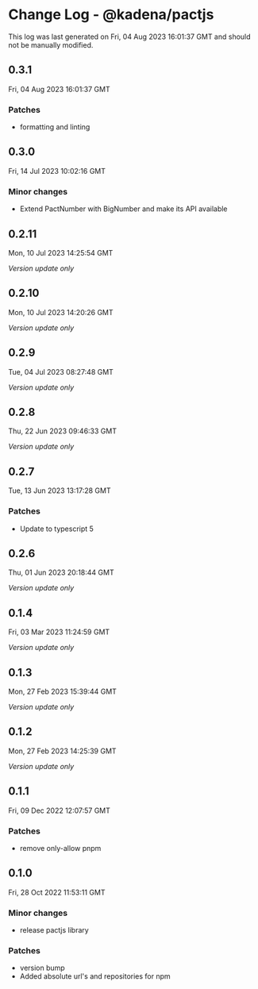 # Change Log - @kadena/pactjs

This log was last generated on Fri, 04 Aug 2023 16:01:37 GMT and should not be manually modified.

## 0.3.1
Fri, 04 Aug 2023 16:01:37 GMT

### Patches

- formatting and linting

## 0.3.0
Fri, 14 Jul 2023 10:02:16 GMT

### Minor changes

- Extend PactNumber with BigNumber and make its API available

## 0.2.11
Mon, 10 Jul 2023 14:25:54 GMT

_Version update only_

## 0.2.10
Mon, 10 Jul 2023 14:20:26 GMT

_Version update only_

## 0.2.9
Tue, 04 Jul 2023 08:27:48 GMT

_Version update only_

## 0.2.8
Thu, 22 Jun 2023 09:46:33 GMT

_Version update only_

## 0.2.7
Tue, 13 Jun 2023 13:17:28 GMT

### Patches

- Update to typescript 5

## 0.2.6
Thu, 01 Jun 2023 20:18:44 GMT

_Version update only_

## 0.1.4
Fri, 03 Mar 2023 11:24:59 GMT

_Version update only_

## 0.1.3
Mon, 27 Feb 2023 15:39:44 GMT

_Version update only_

## 0.1.2
Mon, 27 Feb 2023 14:25:39 GMT

_Version update only_

## 0.1.1
Fri, 09 Dec 2022 12:07:57 GMT

### Patches

- remove only-allow pnpm

## 0.1.0
Fri, 28 Oct 2022 11:53:11 GMT

### Minor changes

- release pactjs library 

### Patches

- version bump
- Added absolute url's and repositories for npm

